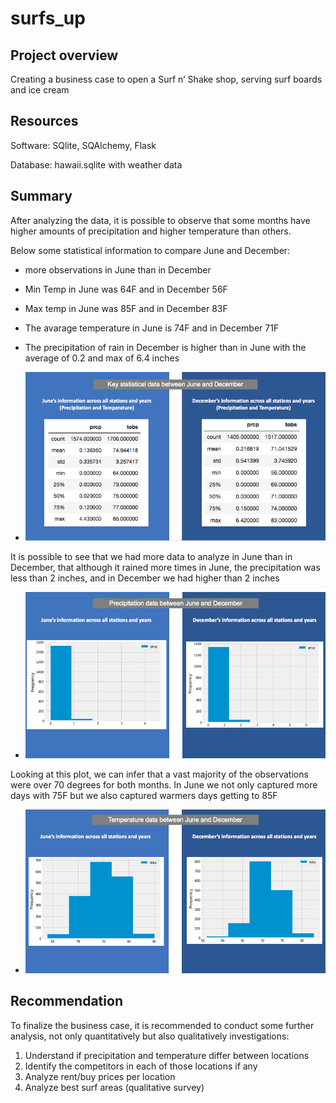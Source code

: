 # surfs_up

## Project overview

Creating a business case to open a Surf n’ Shake shop, serving surf boards and ice cream

## Resources

Software: SQlite, SQAlchemy, Flask

Database: hawaii.sqlite with weather data

## Summary
After analyzing the data, it is possible to observe that some months have higher amounts of precipitation and higher temperature than others. 

Below some statistical information to compare June and December:
- more observations in June than in December
- Min Temp in June was 64F and in December 56F
- Max temp in June was 85F and in December 83F
- The avarage temperature in June is 74F and in December 71F
- The precipitation of rain in December is higher than in June with the average of 0.2 and max of 6.4 inches

- ![alt text]( https://github.com/DaniGio/surfs_up/blob/master/Stats.png)

It is possible to see that we had more data to analyze in June than in December, that although it rained more times in June, the precipitation was less than 2 inches, and in December we had higher than 2 inches

- ![alt text]( https://github.com/DaniGio/surfs_up/blob/master/Preciptation.png)

Looking at this plot, we can infer that a vast majority of the observations were over 70 degrees for both months. 
In June we not only captured more days with 75F but we also captured warmers days getting to 85F

- ![alt text]( https://github.com/DaniGio/surfs_up/blob/master/Temperature.png)

## Recommendation

To finalize the business case, it is recommended to conduct some further analysis, not only quantitatively but also qualitatively investigations:
1)	Understand if precipitation and temperature differ between locations
2)	Identify the competitors in each of those locations if any
3)	Analyze rent/buy prices per location
4)	Analyze best surf areas (qualitative survey)

